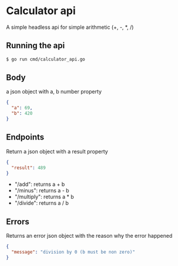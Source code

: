 # Calculator api

A simple headless api for simple arithmetic (+, -, \*, /)

## Running the api

```bash
$ go run cmd/calculator_api.go
```

## Body

a json object with a, b number property

```json
{
  "a": 69,
  "b": 420
}
```

## Endpoints

Return a json object with a result property

```json
{
  "result": 489
}
```

- "/add": returns a + b
- "/minus": returns a - b
- "/multiply": returns a \* b
- "/divide": returns a / b

## Errors

Returns an error json object with the reason why the error happened

```json
{
  "message": "division by 0 (b must be non zero)"
}
```
